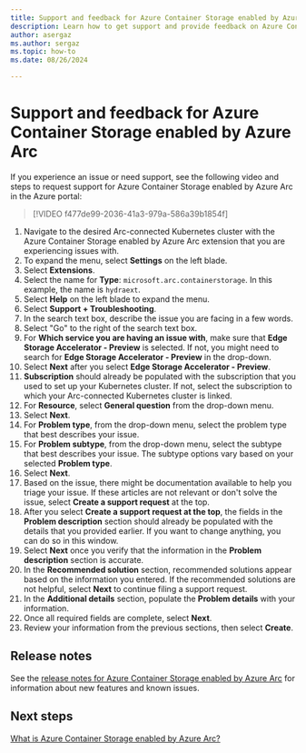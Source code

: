 ```yaml
---
title: Support and feedback for Azure Container Storage enabled by Azure Arc
description: Learn how to get support and provide feedback on Azure Container Storage enabled by Azure Arc.
author: asergaz
ms.author: sergaz
ms.topic: how-to
ms.date: 08/26/2024

---
```


# Support and feedback for Azure Container Storage enabled by Azure Arc

If you experience an issue or need support, see the following video and steps to request support for Azure Container Storage enabled by Azure Arc in the Azure portal:

> [!VIDEO f477de99-2036-41a3-979a-586a39b1854f]

1. Navigate to the desired Arc-connected Kubernetes cluster with the Azure Container Storage enabled by Azure Arc extension that you are experiencing issues with.
1. To expand the menu, select **Settings** on the left blade.
1. Select **Extensions**.
1. Select the name for **Type**: `microsoft.arc.containerstorage`. In this example, the name is `hydraext`.
1. Select **Help** on the left blade to expand the menu.
1. Select **Support + Troubleshooting**.
1. In the search text box, describe the issue you are facing in a few words.
1. Select "Go" to the right of the search text box.
1. For **Which service you are having an issue with**, make sure that **Edge Storage Accelerator - Preview** is selected. If not, you might need to search for **Edge Storage Accelerator - Preview** in the drop-down.
1. Select **Next** after you select **Edge Storage Accelerator - Preview**.
1. **Subscription** should already be populated with the subscription that you used to set up your Kubernetes cluster. If not, select the subscription to which your Arc-connected Kubernetes cluster is linked.
1. For **Resource**, select **General question** from the drop-down menu.
1. Select **Next**.
1. For **Problem type**, from the drop-down menu, select the problem type that best describes your issue.
1. For **Problem subtype**, from the drop-down menu, select the subtype that best describes your issue. The subtype options vary based on your selected **Problem type**.
1. Select **Next**.
1. Based on the issue, there might be documentation available to help you triage your issue. If these articles are not relevant or don't solve the issue, select **Create a support request** at the top.
1. After you select **Create a support request at the top**, the fields in the **Problem description** section should already be populated with the details that you provided earlier. If you want to change anything, you can do so in this window.
1. Select **Next** once you verify that the information in the **Problem description** section is accurate.
1. In the **Recommended solution** section, recommended solutions appear based on the information you entered. If the recommended solutions are not helpful, select **Next** to continue filing a support request.
1. In the **Additional details** section, populate the **Problem details** with your information.
1. Once all required fields are complete, select **Next**.
1. Review your information from the previous sections, then select **Create**.

## Release notes

See the [release notes for Azure Container Storage enabled by Azure Arc](release-notes.md) for information about new features and known issues.

## Next steps

[What is Azure Container Storage enabled by Azure Arc?](overview.md)
